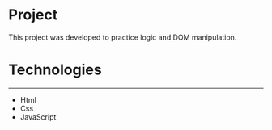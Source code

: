 
# Project

This project was developed to practice logic and DOM manipulation.

# Technologies

---

- Html
- Css
- JavaScript